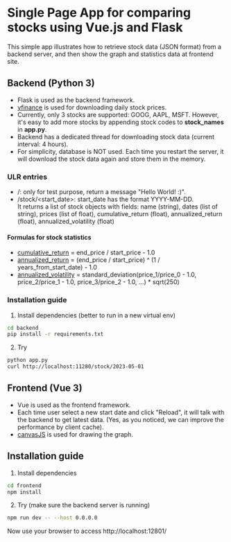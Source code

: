# Single Page App for comparing stocks using Vue.js and Flask

This simple app illustrates how to retrieve stock data (JSON format) from a backend server, and then show the graph and statistics data at frontend site. 


## Backend (Python 3)

* Flask is used as the backend framework.  
* [yfinance](https://github.com/ranaroussi/yfinance) is used for downloading daily stock prices.  
* Currently, only 3 stocks are supported: GOOG, AAPL, MSFT. However, it's easy to add more stocks by appending stock codes to **stock_names** in **app.py**.  
* Backend has a dedicated thread for downloading stock data (current interval: 4 hours).
* For simplicity, database is NOT used. Each time you restart the server, it will download the stock data again and store them in the memory.

### ULR entries
* /: only for test purpose, return a message "Hello World! :)".
* /stock/<start_date>: start_date has the format YYYY-MM-DD.  
  It returns a list of stock objects with fields: name (string), dates (list of string), prices (list of float), cumulative_return (float), annualized_return (float), annualized_volatility (float)

#### Formulas for stock statistics
* [cumulative_return](https://www.investopedia.com/terms/c/cumulativereturn.asp) = end_price / start_price - 1.0
* [annualized_return](https://www.investopedia.com/terms/a/annual-return.asp) = (end_price / start_price) ^ (1 / years_from_start_date) - 1.0
* [annualized_volatility](https://www.fool.com/knowledge-center/how-to-calculate-annualized-volatility.aspx) = standard_deviation(price_1/price_0 - 1.0, price_2/price_1 - 1.0, price_3/price_2 - 1.0, ...) * sqrt(250)

### Installation guide

1. Install dependencies (better to run in a new virtual env)
```sh
cd backend
pip install -r requirements.txt
```

2. Try
```sh
python app.py
curl http://localhost:11280/stock/2023-05-01
```




## Frontend (Vue 3)

* Vue is used as the frontend framework.
* Each time user select a new start date and click "Reload", it will talk with the backend to get latest data. (Yes, as you noticed, we can improve the performance by client cache).
* [canvasJS](https://canvasjs.com/) is used for drawing the graph.


## Installation guide

1. Install dependencies
```sh
cd frontend
npm install
```

2. Try (make sure the backend server is running)
```sh
npm run dev -- --host 0.0.0.0
```
Now use your browser to access http://localhost:12801/


